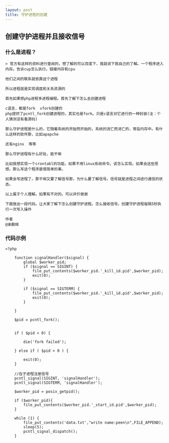 ```yaml
---
layout: post
title: 守护进程的创建
---
```

## 创建守护进程并且接收信号

### 什么是进程？
    > 官方有这样的资料进行查阅的，想了解的可以百度下，我就说下我自己的了解。一个程序进入内存。告诉cup怎么执行。链接内存和cpu
    
    他们之间的联系就依靠这个进程
    
    所以进程就是实现调度和关系资源的
    
    首先如果想php进程多进程编程。首先了解下怎么去创建进程
    
    c语言，都是fork  vfork创建的
    php提供了pcntl_fork创建进程的，其实也是fork。只是c语言对它进行的一种封装(注：个人猜测没有看源码)
    
    那么守护进程是什么的，它随着系统的开始而开始的，系统的消亡而消亡的，常驻内存中。有什么这样的软件那，比如apapche
    
    还有nginx  等等
    
    那么守护进程有什么好处，能干嘛
    
    比如我想实现一个crontabl的功能，如果不用linux系统命令。该怎么实现。如果会这些思想。那么写这个程序是很简单的事。
    
    如果会写进程了。那干嘛又要了解信号那，为什么要了解信号。信号就是进程之间进行通信的状态。
    
    以上属于个人理解。如果有不对的。可以评价谢谢  
    
    下面放出一段代码。让大家了解下怎么创建守护进程。怎么接收信号。创建守护进程每隔5秒执行一次写入操作
    
    作者
    @承鹏辉

### 代码示例

```
<?php

    function signalHandler($signal) {
		global $worker_pid; 
	    if ($signal == SIGINT) {
	    	file_put_contents($worker_pid.'_kill_id.pid',$worker_pid);
	        exit(0);
	    }

	    if ($signal == SIGTERM) {
	    	file_put_contents($worker_pid.'_kill_id.pid',$worker_pid);
	        exit(0);
	    }

	}

	$pid = pcntl_fork();
	
	
	if ( $pid < 0) {
		
		die('fork failed');

	} else if ( $pid > 0 ) {
		
		exit(0);
	}

	//在子进程注册信号
	pcntl_signal(SIGINT, 'signalHandler');
	pcntl_signal(SIGTERM, 'signalHandler');

	$worker_pid = posix_getpid();

	if ($worker_pid){
		file_put_contents($worker_pid.'_start_id.pid',$worker_pid);
	}

	while (1) {
	    file_put_contents('data.txt',"write name:peen\n",FILE_APPEND);
	    sleep(5);
	    pcntl_signal_dispatch();
	}

	
	


```
